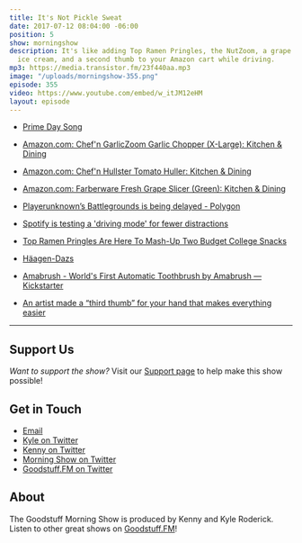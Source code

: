 ```yaml
---
title: It's Not Pickle Sweat
date: 2017-07-12 08:04:00 -06:00
position: 5
show: morningshow
description: It's like adding Top Ramen Pringles, the NutZoom, a grape slicer, boozy
  ice cream, and a second thumb to your Amazon cart while driving.
mp3: https://media.transistor.fm/23f440aa.mp3
image: "/uploads/morningshow-355.png"
episode: 355
video: https://www.youtube.com/embed/w_itJM12eHM
layout: episode
---
```


* [Prime Day Song](https://www.dropbox.com/s/e23sfnd6tiat9b3/Prime%20Day.aif?dl=0)

* [Amazon.com: Chef'n GarlicZoom Garlic Chopper (X-Large): Kitchen & Dining](https://www.amazon.com/dp/B00MMQ922W/ref=gbps_img_m-3_62d6_c7adb672?pf_rd_p=ffcb75c7-e01d-4198-b44a-8ee857d262d6&pf_rd_s=merchandised-search-3&pf_rd_t=101&pf_rd_i=14611812011&pf_rd_m=ATVPDKIKX0DER&pf_rd_r=CY1NRM4SHRS06SC38HN9)

* [Amazon.com: Chef'n Hullster Tomato Huller: Kitchen & Dining](https://www.amazon.com/Chefn-102-575-205-Hullster-Tomato-Huller/dp/B00HH7CKK2/ref=pd_rhf_dp_s_cp_3?_encoding=UTF8&pd_rd_i=B00HH7CKK2&pd_rd_r=6DEHDVX2YYYN47EVFAVA&pd_rd_w=g3Pxk&pd_rd_wg=OvcmK&psc=1&refRID=6DEHDVX2YYYN47EVFAVA)

* [Amazon.com: Farberware Fresh Grape Slicer (Green): Kitchen & Dining](https://www.amazon.com/Farberware-Fresh-Grape-Slicer-Green/dp/B00Y8JNROA/ref=pd_rhf_dp_s_cp_1?_encoding=UTF8&pd_rd_i=B00Y8JNROA&pd_rd_r=6DEHDVX2YYYN47EVFAVA&pd_rd_w=g3Pxk&pd_rd_wg=OvcmK&psc=1&refRID=6DEHDVX2YYYN47EVFAVA)

* [Playerunknown’s Battlegrounds is being delayed - Polygon](https://www.polygon.com/2017/7/7/15934272/playerunknowns-battlegrounds-delayed-q4)

* [Spotify is testing a 'driving mode' for fewer distractions](https://www.engadget.com/2017/07/07/spotify-testing-driving-mode/)

* [Top Ramen Pringles Are Here To Mash-Up Two Budget College Snacks](https://www.forbes.com/sites/melissakravitz/2017/07/07/top-ramen-pringles-are-coming/#39e16696a168)

* [Häagen-Dazs](https://www.haagen-dazs.ca/hd-en/#spirits)

* [Amabrush - World's First Automatic Toothbrush by Amabrush — Kickstarter](https://www.kickstarter.com/projects/1071673943/amabrush-worlds-first-automatic-toothbrush)

* [An artist made a “third thumb” for your hand that makes everything easier](https://mic.com/articles/181672/an-artist-made-a-third-thumb-for-your-hand-that-makes-everything-easier#.DzREFiRVN)

---

## Support Us
*Want to support the show?* Visit our [Support page](https://goodstuff.fm/support) to help make this show possible!

## Get in Touch
* [Email](mailto:kyle@goodstuff.fm)
* [Kyle on Twitter](http://twitter.com/dogburps)
* [Kenny on Twitter](http://twitter.com/pizzarobotics)
* [Morning Show on Twitter](http://twitter.com/morningshowam)
* [Goodstuff.FM on Twitter](http://twitter.com/goodstufffm)

## About
The Goodstuff Morning Show is produced by Kenny and Kyle Roderick. Listen to other great shows on [Goodstuff.FM](http://goodstuff.fm/shows)!
